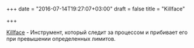 +++
date = "2016-07-14T19:27:07+03:00"
draft = false
title = "Killface"

+++

<p><a href="https://github.com/wirepair/killface">Killface</a>&nbsp;- Инструмент, который следит за процессом и прибивает его при превышении определенных лимитов.</p>

